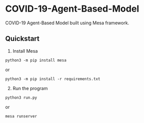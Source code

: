 # COVID-19-Agent-Based-Model

COVID-19 Agent-Based Model built using Mesa framework.

Quickstart
----------
1. Install Mesa
```
python3 -m pip install mesa
```
or
```
python3 -m pip install -r requirements.txt
```
2. Run the program
```
python3 run.py
```
or 
```
mesa runserver
```
